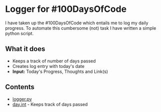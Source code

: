# Logger for #100DaysOfCode
I have taken up the #100DaysOfCode which entails me to log my daily progress. To automate this cumbersome (not) task I have written a simple python script.

## What it does
* Keeps a track of number of days passed
* Creates log entry with today's date
* **Input:** Today's Progress, Thoughts and Link(s)

## Contents
* [logger.py](logger.py)
* [day.int](day.int) - Keeps track of days passed
